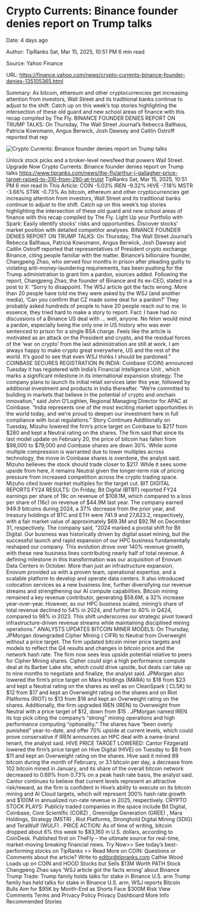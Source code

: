 # Crypto Currents: Binance founder denies report on Trump talks

Date: 4 days ago

Author: TipRanks   Sat, Mar 15, 2025, 10:51 PM 6 min read

Source: Yahoo Finance

URL: https://finance.yahoo.com/news/crypto-currents-binance-founder-denies-135105365.html

Summary: As bitcoin, ethereum and other cryptocurrencies get increasing attention from investors, Wall Street and its traditional banks continue to adjust to the shift. Catch up on this week’s top stories highlighting the intersection of these old guard and new school areas of finance with this recap compiled by The Fly. BINANCE FOUNDER DENIES REPORT ON TRUMP TALKS: On Thursday, The Wall Street Journal’s Rebecca Ballhaus, Patricia Kowsmann, Angus Berwick, Josh Dawsey and Caitlin Ostroff reported that rep

![Crypto Currents: Binance founder denies report on Trump talks](https://media.zenfs.com/en/tipranks_452/60c0e7479d269296773b2197178ccbaf)

Unlock stock picks and a broker-level newsfeed that powers Wall Street. Upgrade Now Crypto Currents: Binance founder denies report on Trump talks https://www.tipranks.com/news/the-fly/arthur-j-gallagher-price-target-raised-to-310-from-290-at-truist TipRanks Sat, Mar 15, 2025, 10:51 PM 6 min read In This Article: COIN -5.03% IREN -9.32% HIVE -7.18% MSTR -3.66% STRK -0.73% As bitcoin, ethereum and other cryptocurrencies get increasing attention from investors, Wall Street and its traditional banks continue to adjust to the shift. Catch up on this week’s top stories highlighting the intersection of these old guard and new school areas of finance with this recap compiled by The Fly. Light Up your Portfolio with Spark: Easily identify stocks' risks and opportunities. Discover stocks' market position with detailed competitor analyses. BINANCE FOUNDER DENIES REPORT ON TRUMP TALKS: On Thursday, The Wall Street Journal’s Rebecca Ballhaus, Patricia Kowsmann, Angus Berwick, Josh Dawsey and Caitlin Ostroff reported that representatives of President crypto exchange Binance, citing people familiar with the matter. Binance’s billionaire founder, Changpeng Zhao, who served four months in prison after pleading guilty to violating anti-money-laundering requirements, has been pushing for the Trump administration to grant him a pardon, sources added. Following the report, Changpeng Zhao, the founder of Binance and its ex-CEO, stated in a post to X: “Sorry to disappoint. The WSJ article got the facts wrong. More than 20 people have told me they were asked by the WSJ (and another media), ‘Can you confirm that CZ made some deal for a pardon?’ They probably asked hundreds of people to have 20 people reach out to me. In essence, they tried hard to make a story to report. Fact: I have had no discussions of a Binance US deal with … well, anyone. No felon would mind a pardon, especially being the only one in US history who was ever sentenced to prison for a single BSA charge. Feels like the article is motivated as an attack on the President and crypto, and the residual forces of the ‘war on crypto’ from the last administration are still at work. I am always happy to make crypto great everywhere, US and the rest of the world. It’s good to see that even WSJ thinks I should be pardoned.” COINBASE SECURES REGISTRATION IN INDIA: Coinbase (COIN) announced Tuesday it has registered with India’s Financial Intelligence Unit , which marks a significant milestone in its international expansion strategy. The company plans to launch its initial retail services later this year, followed by additional investment and products in India thereafter. “We’re committed to building in markets that believe in the potential of crypto and onchain innovation,” said John O’Loghlen, Regional Managing Director for APAC at Coinbase. “India represents one of the most exciting market opportunities in the world today, and we’re proud to deepen our investment here in full compliance with local regulations.” Story Continues Additionally on Tuesday, Mizuho lowered the firm’s price target on Coinbase to $217 from $280 and kept a Neutral rating on the shares. The firm said that since its last model update on February 20, the price of bitcoin has fallen from $98,000 to $79,000 and Coinbase shares are down 30%. While some multiple compression is warranted due to lower multiples across technology, the move in Coinbase shares is overdone, the analyst said. Mizuho believes the stock should trade closer to $217. While it sees some upside from here, it remains Neutral given the longer-term risk of pricing pressure from increased competition across the crypto trading space. Mizuho cited lower market multiples for the target cut. BIT DIGITAL REPORTS FY24 RESULTS: On Friday, Bit Digital (BTBT) reported FY24 earnings per share of 19c on revenue of $108.1M, which compared to a loss per share of (16c) on revenue of $44.9M last year. The company earned 949.9 bitcoins during 2024, a 37% decrease from the prior year, and treasury holdings of BTC and ETH were 741.9 and 27,623.2, respectively, with a fair market value of approximately $69.3M and $92.1M on December 31, respectively. The company said, “2024 marked a pivotal shift for Bit Digital. Our business was historically driven by digital asset mining, but the successful launch and rapid expansion of our HPC business fundamentally reshaped our company. This evolution drove over 140% revenue growth, with these new business lines contributing nearly half of total revenue. A defining milestone in this transformation was our acquisition of Enovum Data Centers in October. More than just an infrastructure expansion, Enovum provided us with a proven team, operational expertise, and a scalable platform to develop and operate data centers. It also introduced colocation services as a new business line, further diversifying our revenue streams and strengthening our AI compute capabilities. Bitcoin mining remained a key revenue contributor, generating $58.6M, a 32% increase year-over-year. However, as our HPC business scaled, mining’s share of total revenue declined to 54% in 2024, and further to 40% in Q424, compared to 98% in 2023. This shift underscores our strategic pivot toward infrastructure-driven revenue streams while maintaining disciplined mining operations.” ANALYSTS UPDATES BITCOIN MINER MODELS: On Thursday, JPMorgan downgraded Cipher Mining ( CIFR) to Neutral from Overweight without a price target. The firm updated bitcoin miner price targets and models to reflect the Q4 results and changes in bitcoin price and the network hash rate. The firm now sees less upside potential relative to peers for Cipher Mining shares. Cipher could sign a high performance compute deal at its Barber Lake site, which could drive upside, but deals can take up to nine months to negotiate and finalize, the analyst said. JPMorgan also lowered the firm’s price target on Mara Holdings (MARA) to $18 from $23 and kept a Neutral rating on the shares as well as on CleanSpark ( CLSK) to $12 from $17 and kept an Overweight rating on the shares and on Riot Platforms (RIOT) to $13 from $16 and kept an Overweight rating on the shares. Additionally, the firm upgraded IREN (IREN) to Overweight from Neutral with a price target of $12, down from $15 . JPMorgan named IREN its top pick citing the company’s “strong” mining operations and high performance computing “optionality.” The shares have “been overly punished” year-to-date, and offer 70% upside at current levels, which could prove conservative if IREN announces an HPC deal with a name-brand tenant, the analyst said. HIVE PRICE TARGET LOWERED: Cantor Fitzgerald lowered the firm’s price target on Hive Digital (HIVE) on Tuesday to $8 from $11 and kept an Overweight rating on the shares. Hive said it mined 89 bitcoin during the month of February, or 3.1 bitcoin per day, a decrease from 102 bitcoin mined in January, and its share of the overall bitcoin network decreased to 0.69% from 0.73% on a peak hash rate basis, the analyst said. Cantor continues to believe that current levels represent an attractive risk/reward, as the firm is confident in Hive’s ability to execute on its bitcoin mining and AI Cloud targets, which will represent 300% hash rate growth and $100M in annualized run-rate revenue in 2025, respectively. CRYPTO STOCK PLAYS: Publicly traded companies in the space include Bit Digital, Coinbase, Core Scientific (CORZ) , Greenidge Generation (GREE) , Mara Holdings, Strategy (MSTR) , Riot Platforms, Stronghold Digital Mining (SDIG) and TeraWulf (WULF) . PRICE ACTION: As of time of writing, bitcoin dropped about 6% this week to $83,160 in U.S. dollars, according to CoinDesk. Published first on TheFly – the ultimate source for real-time, market-moving breaking financial news. Try Now>> See today’s best-performing stocks on TipRanks >> Read More on COIN: Questions or Comments about the article? Write to editor@tipranks.com Cathie Wood Loads up on COIN and HOOD Stocks but Sells $13M Worth PATH Stock Changpeng Zhao says ‘WSJ article got the facts wrong’ about Binance Trump Trade: Trump family holds talks for stake in Binance U.S. arm Trump family has held talks for stake in Binance U.S. arm, WSJ reports Bitcoin Bulls Aim for $95K by Month-End as Shorts Face $300M Risk View Comments Terms and Privacy Policy Privacy Dashboard More Info Recommended Stories
